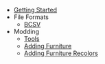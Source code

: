 - [Getting Started](README)
- File Formats
    - [BCSV](file-formats/bcsv)
- Modding
    - [Tools](modding/tools)
    - [Adding Furniture](modding/furniture/adding-furniture)
    - [Adding Furniture Recolors](modding/furniture/furniture-recolor.md)